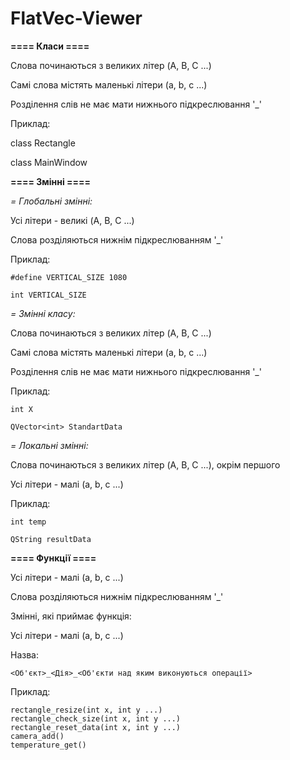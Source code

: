 # FlatVec-Viewer

**==== Класи ====**

Слова починаються з великих літер (A, B, C ...)

Самі слова містять маленькі літери (a, b, c ...)

Розділення слів не має мати нижнього підкреслювання '_'

Приклад: 

  class Rectangle
  
  class MainWindow

**==== Змінні ====**

*= Глобальні змінні:*

  Усі літери -  великі (A, B, C ...)
  
  Слова розділяються нижнім підкреслюванням '_'

Приклад:

    #define VERTICAL_SIZE 1080
  
	int VERTICAL_SIZE

*= Змінні класу:*

Слова починаються з великих літер (A, B, C ...)
 
Самі слова містять маленькі літери (a, b, c ...)
 
Розділення слів не має мати нижнього підкреслювання '_'

Приклад:

	int X
 
	QVector<int> StandartData

*= Локальні змінні:*

Слова починаються з великих літер (A, B, C ...), окрім першого
  
Усі літери - малі (a, b, c ...)

Приклад:

	int temp
 
	QString resultData

**==== Функції ====**

Усі літери - малі (a, b, c ...)

Слова розділяються нижнім підкреслюванням '_'

Змінні, які приймає функція:

Усі літери - малі (a, b, c ...)

Назва:

	<Об'єкт>_<Дія>_<Об'єкти над яким виконуються операції> 

Приклад:

	rectangle_resize(int x, int y ...)
	rectangle_check_size(int x, int y ...)
	rectangle_reset_data(int x, int y ...)
	camera_add()
	temperature_get()
